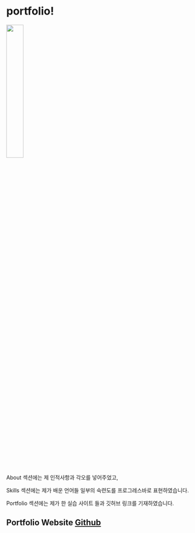 # portfolio!

<img width="30%" src="https://user-images.githubusercontent.com/113866062/206851499-e1b80353-576e-4b54-83a0-5e5bb3d3bd2c.png">


About 섹션에는 제 인적사항과 각오를 넣어주었고,

Skills 섹션에는 제가 배운 언어들 일부의 숙련도를 프로그레스바로 표현하였습니다.  

Portfolio 섹션에는 제가 한 실습 사이트 들과 깃허브 링크를 기재하였습니다.

## Portfolio Website <a href="https://baesub.github.io/portfolio/sbpp/sbpp.html">Github</a>
